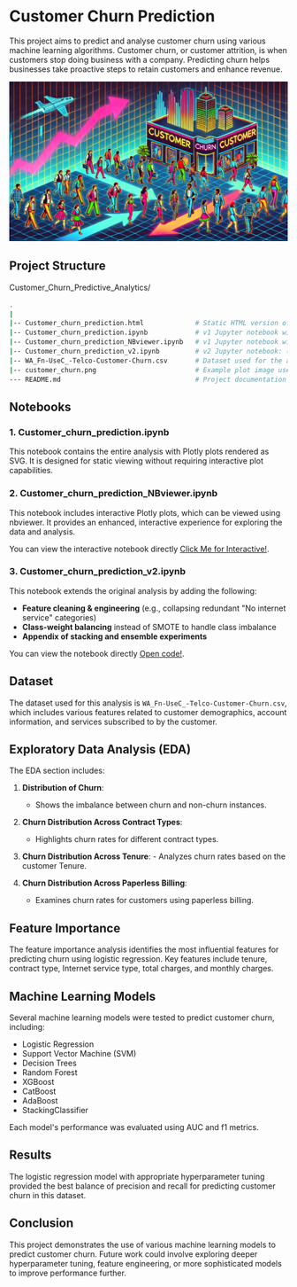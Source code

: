 # Customer Churn Prediction

This project aims to predict and analyse customer churn using various machine learning algorithms. Customer churn, or customer attrition, is when customers stop doing business with a company. Predicting churn helps businesses take proactive steps to retain customers and enhance revenue.

![Customer Churn/Attrition](customer_churn2.png)

## Project Structure

Customer_Churn_Predictive_Analytics/
```bash
.
|
|-- Customer_churn_prediction.html             # Static HTML version of the notebook with Plotly plots rendered as SVG
|-- Customer_churn_prediction.ipynb            # v1 Jupyter notebook with Plotly plots rendered as SVG
|-- Customer_churn_prediction_NBviewer.ipynb   # v1 Jupyter notebook with interactive Plotly plots (for nbviewer)
|-- Customer_churn_prediction_v2.ipynb         # v2 Jupyter notebook: (added feature engineering + pipeline (ColumnTransformer, CV-safe transforms) + stacking exp.) - no data leakage
|-- WA_Fn-UseC_-Telco-Customer-Churn.csv       # Dataset used for the analysis
|-- customer_churn.png                         # Example plot image used in the analysis
--- README.md                                  # Project documentation (this file)
```


## Notebooks

### 1. Customer_churn_prediction.ipynb

This notebook contains the entire analysis with Plotly plots rendered as SVG. It is designed for static viewing without requiring interactive plot capabilities.

### 2. Customer_churn_prediction_NBviewer.ipynb

This notebook includes interactive Plotly plots, which can be viewed using nbviewer. It provides an enhanced, interactive experience for exploring the data and analysis.

You can view the interactive notebook directly [Click Me for Interactive!](https://nbviewer.org/github/yangsong24/Customer_Churn_Predictive_Analytics/blob/main/Customer_churn_prediction_NBviewer.ipynb).

### 3. Customer_churn_prediction_v2.ipynb

This notebook extends the original analysis by adding the following:

- **Feature cleaning & engineering** (e.g., collapsing redundant "No internet service" categories)
- **Class-weight balancing** instead of SMOTE to handle class imbalance    
- **Appendix of stacking and ensemble experiments**

You can view the notebook directly [Open code!](https://nbviewer.org/github/yangsong24/Customer_Churn_Predictive_Analytics/blob/main/Customer_churn_prediction_v2.ipynb). 


## Dataset
 
The dataset used for this analysis is `WA_Fn-UseC_-Telco-Customer-Churn.csv`, which includes various features related to customer demographics, account information, and services subscribed to by the customer.

## Exploratory Data Analysis (EDA)

The EDA section includes:

1. **Distribution of Churn**:
    - Shows the imbalance between churn and non-churn instances.

2. **Churn Distribution Across Contract Types**:
    - Highlights churn rates for different contract types.

  3. **Churn Distribution Across Tenure**:
    - Analyzes churn rates based on the customer Tenure.

4. **Churn Distribution Across Paperless Billing**:
    - Examines churn rates for customers using paperless billing.

## Feature Importance

The feature importance analysis identifies the most influential features for predicting churn using logistic regression. Key features include tenure, contract type, Internet service type, total charges, and monthly charges.

## Machine Learning Models

Several machine learning models were tested to predict customer churn, including:

- Logistic Regression
- Support Vector Machine (SVM)
- Decision Trees
- Random Forest
- XGBoost
- CatBoost
- AdaBoost
- StackingClassifier

Each model's performance was evaluated using AUC and f1 metrics.

## Results

The logistic regression model with appropriate hyperparameter tuning provided the best balance of precision and recall for predicting customer churn in this dataset.

## Conclusion

This project demonstrates the use of various machine learning models to predict customer churn. Future work could involve exploring deeper hyperparameter tuning, feature engineering, or more sophisticated models to improve performance further.




